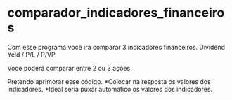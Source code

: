# comparador_indicadores_financeiros
Com esse programa você irá comparar 3 indicadores financeiros.
Dividend Yeld / P/L / P/VP

Voce poderá comparar entre 2 ou 3 ações.

Pretendo aprimorar esse código. 
*Colocar na resposta os valores dos indicadores. 
*Ideal seria puxar automático os valores dos indicadores.
